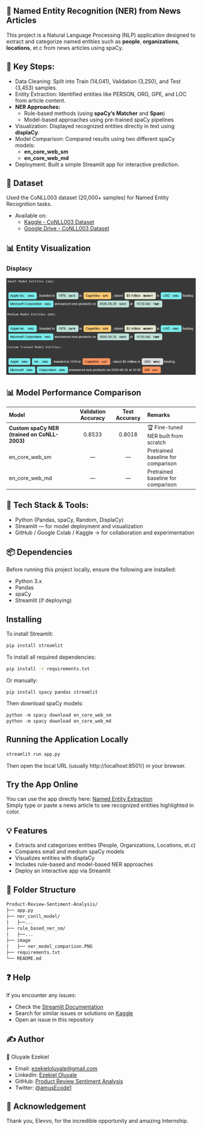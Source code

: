 ## 📰 Named Entity Recognition (NER) from News Articles
This project is a Natural Language Processing (NLP) application designed to extract and categorize named entities such as **people**, **organizations**, **locations**, et.c from news articles using spaCy.

## 🧩 Key Steps:
- Data Cleaning: Split into Train (14,041), Validation (3,250), and Test (3,453) samples.
- Entity Extraction: Identified entities like PERSON, ORG, GPE, and LOC from article content.
- **NER Approaches:**
  - Rule-based methods (using **spaCy’s Matcher** and **Span**)
  - Model-based approaches using pre-trained spaCy pipelines
- Visualization: Displayed recognized entities directly in text using **displaCy**.
- Model Comparison: Compared results using two different spaCy models:
  - **en_core_web_sm** 
  - **en_core_web_md**
- Deployment: Built a simple Streamlit app for interactive prediction.

## 📂 Dataset
Used the  CoNLL003 dataset (20,000+ samples) for Named Entity Recognition tasks.
- Available on:
  - [Kaggle - CoNLL003 Dataset](https://www.kaggle.com/datasets/alaakhaled/conll003-englishversion)
  - [Google Drive - CoNLL003 Dataset](https://drive.google.com/drive/folders/1-pXQkcKVd7_UD7Gi57v8M6ZcQHdUBOFm?usp=drive_link)

## 📊 Entity Visualization
### Displacy
![Model Comparison (SM vs MD vs Custom)](image/ner_model_comparison.PNG)

## 📊 Model Performance Comparison  
| Model | Validation Accuracy | Test Accuracy | Remarks |
|:---------------------------|:----------------:|:----------------:|:----------------------|
| **Custom spaCy NER (trained on CoNLL-2003)** | 0.8533 | 0.8018 | 🏆 Fine-tuned NER built from scratch |
| en_core_web_sm | — | — | Pretrained baseline for comparison |
| en_core_web_md | — | — | Pretrained baseline for comparison |

## 🧠 Tech Stack & Tools:
- Python (Pandas, spaCy, Random, DisplaCy)
- Streamlit — for model deployment and visualization
- GitHub / Google Colab / Kaggle → for collaboration and experimentation

## 📦 Dependencies
Before running this project locally, ensure the following are installed:
- Python 3.x
- Pandas
- spaCy
- Streamlit (if deploying)

## Installing
To install Streamlit:
```sh
pip install streamlit
```
To install all required dependencies:
```sh
pip install -r requirements.txt
```
Or manually:
```
pip install spacy pandas streamlit
```
Then download spaCy models:
```
python -m spacy download en_core_web_sm
python -m spacy download en_core_web_md
```

## Running the Application Locally
```sh
streamlit run app.py
```
Then open the local URL (usually http://localhost:8501/) in your browser.

## Try the App Online
You can use the app directly here: [Named Entity Extraction](https://named-entity-extraction.streamlit.app/)<br>
Simply type or paste a news article to see recognized entities highlighted in color.

## 💡 Features
- Extracts and categorizes entities (People, Organizations, Locations, et.c)
- Compares small and medium spaCy models
- Visualizes entities with displaCy
- Includes rule-based and model-based NER approaches
- Deploy an interactive app via Streamlit

## 📂 Folder Structure
```
Product-Review-Sentiment-Analysis/
├── app.py               
├── ner_conll_model/
|   ├──...
├── rule_based_ner_sm/
|   ├──...            
├── image              
│   ├── ner_model_comparison.PNG
├── requirements.txt           
└── README.md          
```

## ❓ Help
If you encounter any issues:
- Check the [Streamlit Documentation](https://docs.streamlit.io/)
- Search for similar issues or solutions on [Kaggle](https://www.kaggle.com/)
- Open an issue in this repository

## ✍️ Author
👤 Oluyale Ezekiel
- Email: ezekieloluyale@gmail.com
- LinkedIn: [Ezekiel Oluyale](https://www.linkedin.com/in/ezekiel-oluyale)
- GitHub: [Product Review Sentiment Analysis](https://github.com/amusEcode1/Product_Review_Sentiment_Analysis)
- Twitter: [@amusEcode1](https://x.com/amusEcode1?t=uHxhLzrA1TShRiSMrYZQiQ&s=09)

## 🙏 Acknowledgement
Thank you, Elevvo, for the incredible opportunity and amazing Internship.
